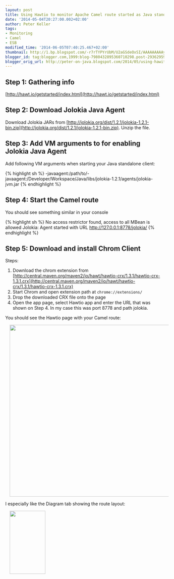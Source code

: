 ```yaml
---
layout: post
title: Using Hawtio to monitor Apache Camel route started as Java standalone process
date: '2014-05-04T20:27:00.002+02:00'
author: Peter Keller
tags:
- Monitoring
- Camel
- ESB
modified_time: '2014-06-05T07:40:25.467+02:00'
thumbnail: http://1.bp.blogspot.com/-r7rTYPYrUbM/U2aGSdeOxSI/AAAAAAAAAyc/0SjNSOVBelA/s72-c/hawito.jpg
blogger_id: tag:blogger.com,1999:blog-7980432895360710298.post-2936295923705811339
blogger_orig_url: http://peter-on-java.blogspot.com/2014/05/using-hawito-to-monitor-apache-camel.html
---
```


## Step 1: Gathering info

[http://hawt.io/getstarted/index.html](http://hawt.io/getstarted/index.html)

## Step 2: Download Jolokia Java Agent

Download Jolokia JARs from [http://jolokia.org/dist/1.2.1/jolokia-1.2.1-bin.zip](http://jolokia.org/dist/1.2.1/jolokia-1.2.1-bin.zip). 
Unzip the file.

## Step 3: Add VM arguments to for enabling Jolokia Java Agent

Add following VM arguments when starting your Java standalone client:

{% highlight sh  %}
-javaagent:/path/to/-javaagent:/Developer/Workspace/Java/libs/jolokia-1.2.1/agents/jolokia-jvm.jar
{% endhighlight %}    

## Step 4: Start the Camel route

You should see something similar in your console

{% highlight sh  %}
No access restrictor found, access to all MBean is allowed
Jolokia: Agent started with URL http://127.0.0.1:8778/jolokia/
{% endhighlight %}    

## Step 5: Download and install Chrom Client

Steps:

 1. Download the chrom extension from [http://central.maven.org/maven2/io/hawt/hawtio-crx/1.3.1/hawtio-crx-1.3.1.crx](http://central.maven.org/maven2/io/hawt/hawtio-crx/1.3.1/hawtio-crx-1.3.1.crx)
 2. Start Chrom and open extension path at `chrome://extensions/`
 3. Drop the downloaded CRX file onto the page
 4. Open the app page, select Hawtio app and enter the URL that was shown on Step 4. In my case this was port 8778 and path jolokia.

You should see the Hawtio page with your Camel route:

<a href="http://1.bp.blogspot.com/-r7rTYPYrUbM/U2aGSdeOxSI/AAAAAAAAAyc/0SjNSOVBelA/s1600/hawito.jpg" imageanchor="1" style="margin-left: 1em; margin-right: 1em;"><img border="0" src="http://1.bp.blogspot.com/-r7rTYPYrUbM/U2aGSdeOxSI/AAAAAAAAAyc/0SjNSOVBelA/s1600/hawito.jpg" height="544" width="640" /></a>

I especially like the Diagram tab showing the route layout:

<a href="http://4.bp.blogspot.com/-0uHVGlKR-z4/U2aISl3F2HI/AAAAAAAAAyo/NeIwL5Ayo_Q/s1600/hawito-route.jpg" imageanchor="1" style="margin-left: 1em; margin-right: 1em;"><img border="0" src="http://4.bp.blogspot.com/-0uHVGlKR-z4/U2aISl3F2HI/AAAAAAAAAyo/NeIwL5Ayo_Q/s1600/hawito-route.jpg" height="200" width="113" /></a>

